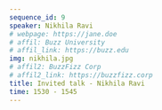 ```yaml
---
sequence_id: 9
speaker: Nikhila Ravi
# webpage: https://jane.doe
# affil: Buzz University
# affil_link: https://buzz.edu
img: nikhila.jpg
# affil2: BuzzFizz Corp
# affil2_link: https://buzzfizz.corp
title: Invited talk - Nikhila Ravi
time: 1530 - 1545
---
```

